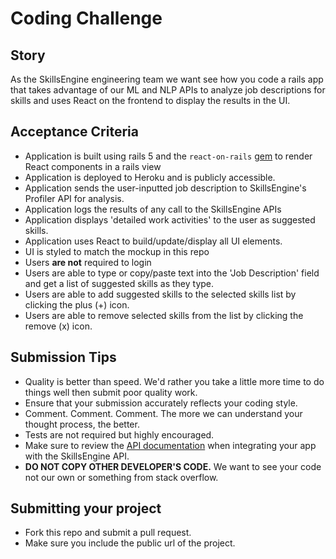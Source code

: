 # Coding Challenge

## Story
As the SkillsEngine engineering team we want see how you code a rails app that takes advantage of our ML and NLP APIs to analyze job descriptions for skills and uses React on the frontend to display the results in the UI.

## Acceptance Criteria
* Application is built using rails 5 and the `react-on-rails` [gem](https://github.com/shakacode/react_on_rails) to render React components in a rails view
* Application is deployed to Heroku and is publicly accessible.
* Application sends the user-inputted job description to SkillsEngine's Profiler API for analysis.
* Application logs the results of any call to the SkillsEngine APIs
* Application displays 'detailed work activities' to the user as suggested skills.
* Application uses React to build/update/display all UI elements.
* UI is styled to match the mockup in this repo
* Users **are not** required to login
* Users are able to type or copy/paste text into the 'Job Description' field and get a list of suggested skills as they type.
* Users are able to add suggested skills to the selected skills list by clicking the plus (+) icon.
* Users are able to remove selected skills from the list by clicking the remove (x) icon.

## Submission Tips
* Quality is better than speed. We'd rather you take a little more time to do things well then submit poor quality work. 
* Ensure that your submission accurately reflects your coding style.
* Comment. Comment. Comment. The more we can understand your thought process, the better.
* Tests are not required but highly encouraged. 
* Make sure to review the [API documentation](https://dev.skillsengine.com/docs/v2competenciesanalyzeflatten) when integrating your app with the SkillsEngine API.
* **DO NOT COPY OTHER DEVELOPER'S CODE.** We want to see your code not our own or something from stack overflow.

## Submitting your project
* Fork this repo and submit a pull request.
* Make sure you include the public url of the project.
